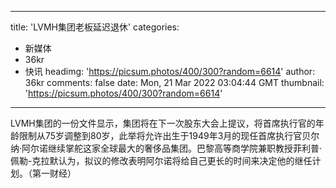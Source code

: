 
---
title: 'LVMH集团老板延迟退休'
categories: 
 - 新媒体
 - 36kr
 - 快讯
headimg: 'https://picsum.photos/400/300?random=6614'
author: 36kr
comments: false
date: Mon, 21 Mar 2022 03:04:44 GMT
thumbnail: 'https://picsum.photos/400/300?random=6614'
---

<div>   
LVMH集团的一份文件显示，集团将在下一次股东大会上提议，将首席执行官的年龄限制从75岁调整到80岁，此举将允许出生于1949年3月的现任首席执行官贝尔纳·阿尔诺继续掌舵这家全球最大的奢侈品集团。巴黎高等商学院兼职教授菲利普·佩勒-克拉默认为，拟议的修改表明阿尔诺将给自己更长的时间来决定他的继任计划。（第一财经）  
</div>
            